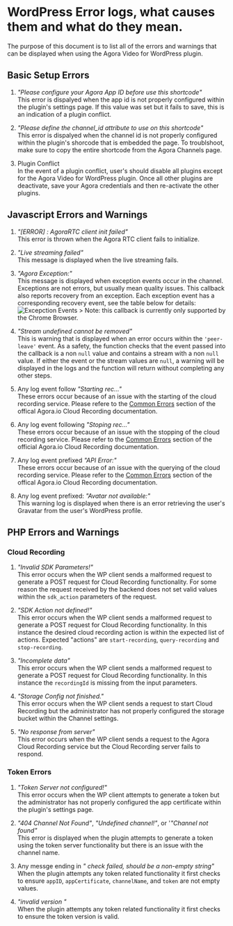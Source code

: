 # WordPress Error logs, what causes them and what do they mean. #
The purpose of this document is to list all of the errors and warnings that can be displayed when using the Agora Video for WordPress plugin. 

## Basic Setup Errors ##

  1. _"Please configure your *Agora App ID* before use this shortcode"_  
  This error is dispalyed when the app id is not properly configured within the plugin's settings page. If this value was set but it fails to save, this is an indication of a plugin conflict.

  2. _"Please define the *channel_id* attribute to use on this shortcode"_  
  This error is dispalyed when the channel id is not properly configured within the plugin's shorcode that is embedded the page. To troublshoot, make sure to copy the entire shortcode from the Agora Channels page.

  3. Plugin Conflict  
   In the event of a plugin conflict, user's should disable all plugins except for the Agora Video for WordPress plugin. Once all other plugins are deactivate, save your Agora credentials and then re-activate the other plugins. 

## Javascript Errors and Warnings ##
  1. _"[ERROR] : AgoraRTC client init failed"_  
    This error is thrown when the Agora RTC client fails to initialize. 

  2. _"Live streaming failed"_  
    This message is displayed when the live streaming fails.

  3. _"Agora Exception:"_  
    This message is displayed when exception events occur in the channel. Exceptions are not errors, but usually mean quality issues. This callback also reports recovery from an exception. Each exception event has a corresponding recovery event, see the table below for details:
    ![Excepction Events](https://web-cdn.agora.io/docs-files/1547180053430)
    > Note: this callback is currently only supported by the Chrome Browser.

  4. _"Stream undefined cannot be removed"_  
    This is warning that is displayed when an error occurs within the `'peer-leave'` event. As a safety, the function checks that the event passed into the callback is a non `null` value and contains a stream with a non `null` value. If either the event or the stream values are `null`, a warning will be displayed in the logs and the function will return without completing any other steps. 

  5. Any log event follow _"Starting rec..."_  
    These errors occur because of an issue with the starting of the cloud recording service. Please refere to the [Common Errors](https://docs.agora.io/en/cloud-recording/common_errors?platform=All%20Platforms) section of the offical Agora.io Cloud Recording documentation.

  6. Any log event following _"Stoping rec..."_  
    These errors occur because of an issue with the stopping of the cloud recording service. Please refer to the [Common Errors](https://docs.agora.io/en/cloud-recording/common_errors?platform=All%20Platforms) section of the official Agora.io Cloud Recording documentation.

  7. Any log event prefixed _"API Error:"_  
    These errors occur because of an issue with the querying of the cloud recording service. Please refer to the [Common Errors](https://docs.agora.io/en/cloud-recording/common_errors?platform=All%20Platforms) section of the offical Agora.io Cloud Recording documentation.


  8. Any log event prefixed: _"Avatar not available:"_  
    This warning log is displayed when there is an error retrieving the user's Gravatar from the user's WordPress profile.


## PHP Errors and Warnings ##

  ### Cloud Recording ###
  1. _"Invalid SDK Parameters!"_  
    This error occurs when the WP client sends a malformed request to generate a POST request for Cloud Recording functionality. For some reason the request received by the backend does not set valid values within the `sdk_action` parameters of the request.
  
  2. _"SDK Action not defined!"_  
    This error occurs when the WP client sends a malformed request to generate a POST request for Cloud Recording functionality. In this instance the desired cloud recording action is within the expected list of actions. Expected "actions" are `start-recording`, `query-recording` and `stop-recording`.
  
  3. _"Incomplete data"_  
    This error occurs when the WP client sends a malformed request to generate a POST request for Cloud Recording functionality. In this instance the `recordingId` is missing from the input parameters.
  
  4. _"Storage Config not finished."_  
    This error occurs when the WP client sends a request to start Cloud Recording but the administrator has not properly configured the storage bucket within the Channel settings.

  5. _"No response from server"_  
    This error occurs when the WP client sends a request to the Agora Cloud Recording service but the Cloud Recording server fails to respond.

  ### Token Errors ###

  1. _"Token Server not configured!"_  
  This error occurs when the WP client attempts to generate a token but the administrator has not properly configured the app certificate within the plugin's settings page.

  2.  _"404 Channel Not Found"_, _"Undefined channel!"_, or '_"Channel not found"_  
  This error is displayed when the plugin attempts to generate a token using the token server functionality but there is  an issue with the channel name. 

  3. Any messge ending in _" check failed, should be a non-empty string"_  
    When the plugin attempts any token related functionality it first checks to ensure `appID`, `appCertificate`, `channelName`, and `token` are not empty values. 
  
  4. _"invalid version "_  
    When the plugin attempts any token related functionality it first checks to ensure the token version is valid.
